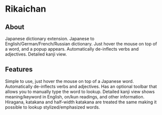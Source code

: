 # Rikaichan

## About
Japanese dictionary extension.
Japanese to English/German/French/Russian dictionary. Just hover the mouse on top of a word, and a popup appears. Automatically de-inflects verbs and adjectives. Detailed kanji view.


## Features

Simple to use, just hover the mouse on top of a Japanese word.
Automatically de-inflects verbs and adjectives.
Has an optional toolbar that allows you to manually type the word to lookup.
Detailed kanji view shows meaning/keyword in English, on/kun readings, and other information.
Hiragana, katakana and half-width katakana are treated the same making it possible to lookup stylized/emphasized words.